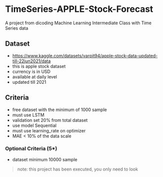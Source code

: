 # TimeSeries-APPLE-Stock-Forecast
A project from dicoding Machine Learning Intermediate Class with Time Series data

## Dataset
- https://www.kaggle.com/datasets/varpit94/apple-stock-data-updated-till-22jun2021/data
- this is apple stock dataset
- currency is in USD
- available at daily level
- updated till 2021

## Criteria
- free dataset with the minimum of 1000 sample
- must use LSTM
- validation set 20% from total dataset
- use model Sequential
- must use learning_rate on optimizer
- MAE < 10% of the data scale
### Optional Criteria (5*)
- dataset minimum 10000 sample

> note: this project has been executed, you only need to look
